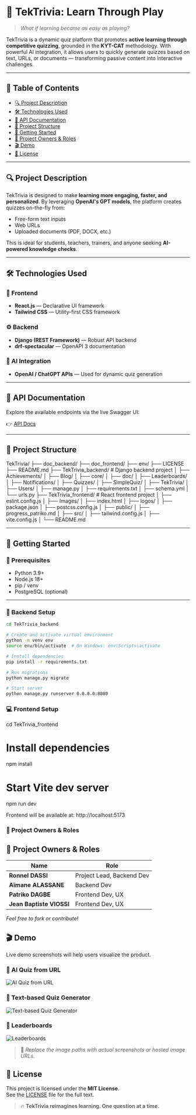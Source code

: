 # 🎯 TekTrivia: Learn Through Play

> _What if learning became as easy as playing?_

TekTrivia is a dynamic quiz platform that promotes **active learning through competitive quizzing**, grounded in the **KYT-CAT** methodology. With powerful AI integration, it allows users to quickly generate quizzes based on text, URLs, or documents — transforming passive content into interactive challenges.

---

## 📌 Table of Contents

- [🔍 Project Description](#-project-description)
- [🛠️ Technologies Used](#️-technologies-used)
- [📡 API Documentation](#-api-documentation)
- [📁 Project Structure](#-project-structure)
- [🚀 Getting Started](#-getting-started)
- [👤 Project Owners & Roles](#-project-owners--roles)
- [🎬 Demo](#-demo)
- [📃 License](#-license)

---

## 🔍 Project Description

TekTrivia is designed to make **learning more engaging, faster, and personalized**. By leveraging **OpenAI's GPT models**, the platform creates quizzes on-the-fly from:

- Free-form text inputs
- Web URLs
- Uploaded documents (PDF, DOCX, etc.)

This is ideal for students, teachers, trainers, and anyone seeking **AI-powered knowledge checks**.

---

## 🛠️ Technologies Used

### 🎨 Frontend
- **React.js** — Declarative UI framework
- **Tailwind CSS** — Utility-first CSS framework

### ⚙️ Backend
- **Django (REST Framework)** — Robust API backend
- **drf-spectacular** — OpenAPI 3 documentation

### 🤖 AI Integration
- **OpenAI / ChatGPT APIs** — Used for dynamic quiz generation

---

## 📡 API Documentation

Explore the available endpoints via the live Swagger UI:

👉 [API Docs](http://57.129.78.229:8080/api/schema/swagger-ui/)

---

## 📁 Project Structure

TekTrivia/
├── doc_backend/
├── doc_frontend/
├── env/
├── LICENSE
├── README.md
├── TekTrivia_backend/ # Django backend project
│ ├── Achievements/
│ ├── Blog/
│ ├── core/
│ ├── doc/
│ ├── Leaderboards/
│ ├── Notifications/
│ ├── Quizzes/
│ ├── SimpleQuiz/
│ ├── TekTrivia/
│ ├── Users/
│ ├── manage.py
│ ├── requirements.txt
│ ├── schema.yml
│ └── urls.py
├── TekTrivia_frontend/ # React frontend project
│ ├── eslint.config.js
│ ├── Images/
│ ├── index.html
│ ├── logos/
│ ├── package.json
│ ├── postcss.config.js
│ ├── public/
│ ├── progress_patriko.md
│ ├── src/
│ ├── tailwind.config.js
│ ├── vite.config.js
│ └── README.md


---

## 🚀 Getting Started

### 🔧 Prerequisites

- Python 3.9+
- Node.js 18+
- pip / venv
- PostgreSQL (optional)

---

### 🧪 Backend Setup

```bash
cd TekTrivia_backend

# Create and activate virtual environment
python -m venv env
source env/bin/activate  # On Windows: env\Scripts\activate

# Install dependencies
pip install -r requirements.txt

# Run migrations
python manage.py migrate

# Start server
python manage.py runserver 0.0.0.0:8080
```

### 💻 Frontend Setup

cd TekTrivia_frontend

# Install dependencies
npm install

# Start Vite dev server
npm run dev

Frontend will be available at: http://localhost:5173

### 👤 Project Owners & Roles

## 👤 Project Owners & Roles

| Name                     | Role                         |
|--------------------------|------------------------------|
| **Ronnel DASSI**         | Project Lead, Backend Dev    |
| **Aïmane ALASSANE**      | Backend Dev                  |
| **Patriko DAGBE**        | Frontend Dev, UX             |
| **Jean Baptiste VIOSSI** | Frontend Dev, UX             |

*Feel free to fork or contribute!*

## 🎬 Demo

Live demo screenshots will help users visualize the product.

### 🔹 AI Quiz from URL
![AI Quiz from URL](public/screenshots/quiz-from-url.png)

### 🔹 Text-based Quiz Generator
![Text-based Quiz Generator](public/screenshots/quiz-from-text.png)

### 🔹 Leaderboards
![Leaderboards](public/screenshots/leaderboard.png)

> 📝 *Replace the image paths with actual screenshots or hosted image URLs.*

## 📃 License

This project is licensed under the **MIT License**.  
See the [LICENSE](./LICENSE) file for the full text.

> 🔥 **TekTrivia reimagines learning. One question at a time.**
